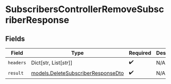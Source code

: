 # SubscribersControllerRemoveSubscriberResponse


## Fields

| Field                                                                          | Type                                                                           | Required                                                                       | Description                                                                    |
| ------------------------------------------------------------------------------ | ------------------------------------------------------------------------------ | ------------------------------------------------------------------------------ | ------------------------------------------------------------------------------ |
| `headers`                                                                      | Dict[str, List[*str*]]                                                         | :heavy_check_mark:                                                             | N/A                                                                            |
| `result`                                                                       | [models.DeleteSubscriberResponseDto](../models/deletesubscriberresponsedto.md) | :heavy_check_mark:                                                             | N/A                                                                            |